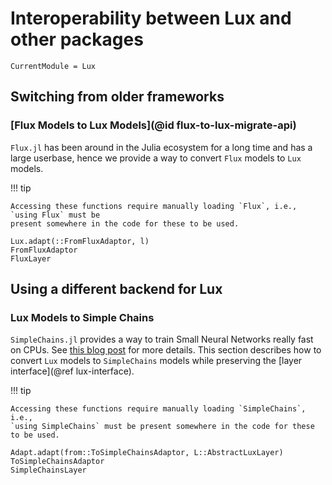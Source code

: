 # Interoperability between Lux and other packages

```@meta
CurrentModule = Lux
```

## Switching from older frameworks

### [Flux Models to Lux Models](@id flux-to-lux-migrate-api)

`Flux.jl` has been around in the Julia ecosystem for a long time and has a large userbase,
hence we provide a way to convert `Flux` models to `Lux` models.

!!! tip

    Accessing these functions require manually loading `Flux`, i.e., `using Flux` must be
    present somewhere in the code for these to be used.

```@docs
Lux.adapt(::FromFluxAdaptor, l)
FromFluxAdaptor
FluxLayer
```

## Using a different backend for Lux

### Lux Models to Simple Chains

`SimpleChains.jl` provides a way to train Small Neural Networks really fast on CPUs.
See [this blog post](https://julialang.org/blog/2022/04/simple-chains/) for more details.
This section describes how to convert `Lux` models to `SimpleChains` models while
preserving the [layer interface](@ref lux-interface).

!!! tip

    Accessing these functions require manually loading `SimpleChains`, i.e.,
    `using SimpleChains` must be present somewhere in the code for these to be used.

```@docs
Adapt.adapt(from::ToSimpleChainsAdaptor, L::AbstractLuxLayer)
ToSimpleChainsAdaptor
SimpleChainsLayer
```
